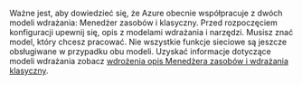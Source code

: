 Ważne jest, aby dowiedzieć się, że Azure obecnie współpracuje z dwóch modeli wdrażania: Menedżer zasobów i klasyczny. Przed rozpoczęciem konfiguracji upewnij się, opis z modelami wdrażania i narzędzi. Musisz znać model, który chcesz pracować. Nie wszystkie funkcje sieciowe są jeszcze obsługiwane w przypadku obu modeli. Uzyskać informacje dotyczące modeli wdrażania zobacz [wdrożenia opis Menedżera zasobów i wdrażania klasyczny](../articles/resource-manager-deployment-model.md).
